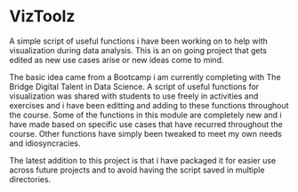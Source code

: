 # VizToolz

A simple script of useful functions i have been working on to help with visualization during data analysis.
This is an on going project that gets edited as new use cases arise or new ideas come to mind.

The basic idea came from a Bootcamp i am currently completing with The Bridge Digital Talent in Data Science. A script of useful functions for visualization was shared with students to use freely in activities and exercises and i have been editting and adding to these functions throughout the course. Some of the functions in this module are completely new and i have made based on specific use cases that have recurred throughout the course. Other functions have simply been tweaked to meet my own needs and idiosyncracies.

The latest addition to this project is that i have packaged it for easier use across future projects and to avoid having
the script saved in multiple directories.
